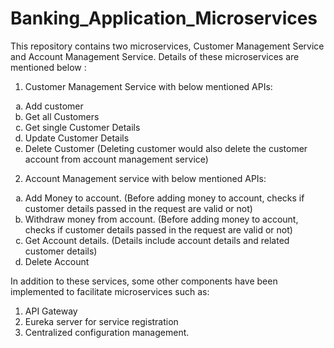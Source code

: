 # Banking_Application_Microservices

This repository contains two microservices, Customer Management Service and Account Management Service. Details of these microservices are mentioned below :

1.	Customer Management Service with below mentioned APIs:
<ol type='a'>
  <li>Add customer</li>
  <li>Get all Customers</li>
  <li>Get single Customer Details</li>
  <li>Update Customer Details</li>
  <li>Delete Customer (Deleting customer would also delete the customer account from account management service)</li>
</ol>

2.	Account Management service with below mentioned APIs:
<ol type='a'>
  <li>Add Money to account. (Before adding money to account, checks if customer details passed in the request are valid or not)</li>
  <li>Withdraw money from account. (Before adding money to account, checks if customer details passed in the request are valid or not)</li>
  <li>Get Account details. (Details include account details and related customer details)</li>
  <li>Delete Account</li>
</ol>

In addition to these services, some other components have been implemented to facilitate microservices such as:
1.	API Gateway
2.	Eureka server for service registration
3.	Centralized configuration management.
